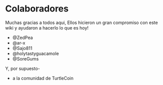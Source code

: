 # Colaboradores

Muchas gracias a todos aqui, Ellos hicieron un gran compromiso con este wiki y ayudaron a hacerlo lo que es hoy! 

* @ZedPea
* @ar-x
* @Sajo811
* @holytastyguacamole
* @SoreGums

Y, por supuesto-

* a la comunidad de TurtleCoin
